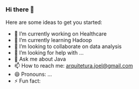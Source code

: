 ### Hi there 👋

<!--
**gortaina/gortaina** is a ✨ _special_ ✨ repository because its `README.md` (this file) appears on your GitHub profile.
-->

Here are some ideas to get you started:

- 🔭 I’m currently working on Healthcare
- 🌱 I’m currently learning Hadoop
- 👯 I’m looking to collaborate on data analysis
- 🤔 I’m looking for help with ...
- 💬 Ask me about Java
- 📫 How to reach me: arquitetura.joel@gmail.com
- 😄 Pronouns: ...
- ⚡ Fun fact:

